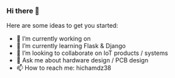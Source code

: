 ### Hi there 👋

Here are some ideas to get you started:

- 🔭 I’m currently working on 
- 🌱 I’m currently learning Flask & Django
- 👯 I’m looking to collaborate on IoT products / systems
- 💬 Ask me about hardware design / PCB design
- 📫 How to reach me: hichamdz38

